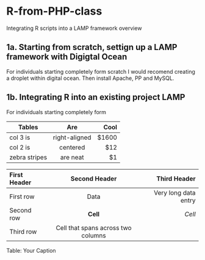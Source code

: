 # R-from-PHP-class
Integrating R scripts into a LAMP framework overview

## 1a. Starting from scratch, settign up a LAMP framework with Digigtal Ocean
For individuals starting completely form scratch I would recomend creating a droplet within digital ocean. Then install Apache, PP and MySQL. 

## 1b. Integrating R into an existing project LAMP
For individuals starting completely form



| Tables        | Are           | Cool  |
| ------------- |:-------------:| -----:|
| col 3 is      | right-aligned | $1600 |
| col 2 is      | centered      |   $12 |
| zebra stripes | are neat      |    $1 |

| First Header  | Second Header | Third Header         |
| :------------ | :-----------: | -------------------: |
| First row     | Data          | Very long data entry |
| Second row    | **Cell**      | *Cell*               |
| Third row     | Cell that spans across two columns  ||

Table: Your Caption
